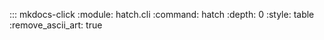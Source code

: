 ::: mkdocs-click
    :module: hatch.cli
    :command: hatch
    :depth: 0
    :style: table
    :remove_ascii_art: true
